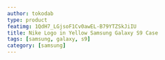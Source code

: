 ```yaml
---
author: tokodab
type: product
featimg: 1QdH7_LGjsoF1Cv0awEL-B79YTZSkJiIU
title: Nike Logo in Yellow Samsung Galaxy S9 Case
tags: [samsung, galaxy, s9]
category: [samsung]
---
```

